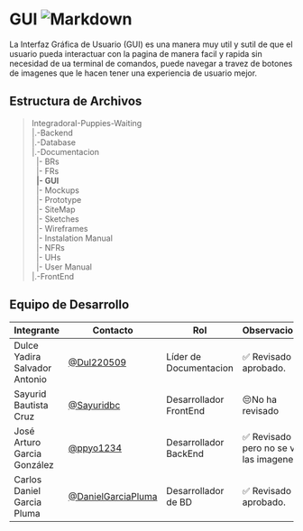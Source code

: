 # GUI    ![Markdown](https://img.shields.io/badge/Markdown-000000?style=for-the-badge&logo=markdown&logoColor=white)


 La Interfaz Gráfica de Usuario (GUI) es una manera muy util y sutil de que el usuario pueda interactuar con la pagina de manera facil y rapida sin necesidad de ua terminal de comandos,
 puede navegar a travez de botones de imagenes que le hacen tener una experiencia de usuario mejor.

## Estructura de Archivos 

>IntegradoraI-Puppies-Waiting<br>
>|.-Backend <br>
>|.-Database <br>
>|.-Documentacion<br>
>&nbsp;&nbsp;|- BRs <br>
>&nbsp;&nbsp;|- FRs <br>
>&nbsp;&nbsp;**|- GUI** <br>
>&nbsp;&nbsp;|- Mockups <br>
>&nbsp;&nbsp;|- Prototype <br>
>&nbsp;&nbsp;|- SiteMap <br>
>&nbsp;&nbsp;|- Sketches <br>
>&nbsp;&nbsp;|- Wireframes <br>
>&nbsp;&nbsp;|- Instalation Manual <br>
>&nbsp;&nbsp;|- NFRs <br>
>&nbsp;&nbsp;|- UHs <br>
>&nbsp;&nbsp;|- User Manual <br>
>|.-FrontEnd<br>


## Equipo de Desarrollo

|Integrante|Contacto|Rol|Observaciones|
|------------|--------|---|---|
|Dulce Yadira Salvador Antonio|[@Dul220509](https://github.com/Dul220509)|Líder de Documentacion|✅ Revisado y aprobado.|
|Sayurid Bautista Cruz|[@Sayuridbc](https://github.com/sayuridbc)|Desarrollador FrontEnd|😔No ha revisado|
|José Arturo Garcia González |[@ppyo1234](https://github.com/ppyo1234)|Desarrollador BackEnd|✅ Revisado pero no se ven las imagenes|
|Carlos Daniel Garcia Pluma|[@DanielGarciaPluma](https://github.com/DanielGarciaPluma)|Desarrollador de BD|✅ Revisado y aprobado.|
